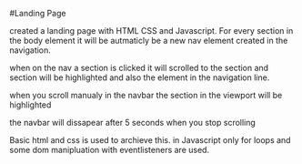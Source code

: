#Landing Page

created a landing page with HTML CSS and Javascript.
For every section in the body element it will be
autmaticly be a new nav element created in the navigation.

when on the nav a section is clicked it will scrolled to the section
and section will be highlighted and also the element in the navigation line.

when you scroll manualy in the navbar the section in the viewport will be highlighted

the navbar will dissapear after 5 seconds when you stop scrolling

Basic html and css is used to archieve this.
in Javascript only for loops and some dom manipluation with eventlisteners are used.


